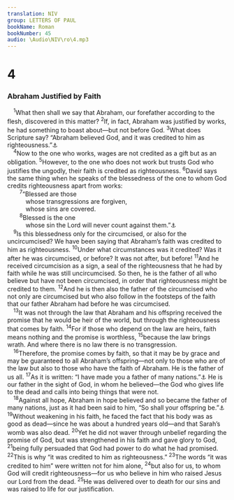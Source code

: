 ```yaml
---
translation: NIV
group: LETTERS OF PAUL
bookName: Roman 
bookNumber: 45
audio: \Audio\NIV\ro\4.mp3
---
```


<div class="title"><h1>4</h1><h3>Abraham Justified by Faith </h3></div>
<span class="verse ro_4_1"> <sup>1</sup>What then shall we say that Abraham, our forefather according to the flesh, discovered in this matter? </span>
<span class="verse ro_4_2"><sup>2</sup>If, in fact, Abraham was justified by works, he had something to boast about—but not before God. </span>
<span class="verse ro_4_3"><sup>3</sup>What does Scripture say? “Abraham believed God, and it was credited to him as righteousness.”<a data-toggle="tooltip" data-placement="bottom" title="Gen. 15:6; also in verse 22">⚓</a><br/></span>
<span class="verse ro_4_4"> <sup>4</sup>Now to the one who works, wages are not credited as a gift but as an obligation. </span>
<span class="verse ro_4_5"><sup>5</sup>However, to the one who does not work but trusts God who justifies the ungodly, their faith is credited as righteousness. </span>
<span class="verse ro_4_6"><sup>6</sup>David says the same thing when he speaks of the blessedness of the one to whom God credits righteousness apart from works: <br/></span>
<span class="verse ro_4_7">  <sup>7</sup>“Blessed are those <br/>   whose transgressions are forgiven, <br/>   whose sins are covered. <br/></span>
<span class="verse ro_4_8">  <sup>8</sup>Blessed is the one <br/>   whose sin the Lord will never count against them.”<a data-toggle="tooltip" data-placement="bottom" title="Psalm 32:1,2">⚓</a><br/></span>
<span class="verse ro_4_9"> <sup>9</sup>Is this blessedness only for the circumcised, or also for the uncircumcised? We have been saying that Abraham’s faith was credited to him as righteousness. </span>
<span class="verse ro_4_10"><sup>10</sup>Under what circumstances was it credited? Was it after he was circumcised, or before? It was not after, but before! </span>
<span class="verse ro_4_11"><sup>11</sup>And he received circumcision as a sign, a seal of the righteousness that he had by faith while he was still uncircumcised. So then, he is the father of all who believe but have not been circumcised, in order that righteousness might be credited to them. </span>
<span class="verse ro_4_12"><sup>12</sup>And he is then also the father of the circumcised who not only are circumcised but who also follow in the footsteps of the faith that our father Abraham had before he was circumcised. <br/></span>
<span class="verse ro_4_13"> <sup>13</sup>It was not through the law that Abraham and his offspring received the promise that he would be heir of the world, but through the righteousness that comes by faith. </span>
<span class="verse ro_4_14"><sup>14</sup>For if those who depend on the law are heirs, faith means nothing and the promise is worthless, </span>
<span class="verse ro_4_15"><sup>15</sup>because the law brings wrath. And where there is no law there is no transgression. <br/></span>
<span class="verse ro_4_16"> <sup>16</sup>Therefore, the promise comes by faith, so that it may be by grace and may be guaranteed to all Abraham’s offspring—not only to those who are of the law but also to those who have the faith of Abraham. He is the father of us all. </span>
<span class="verse ro_4_17"><sup>17</sup>As it is written: “I have made you a father of many nations.”<a data-toggle="tooltip" data-placement="bottom" title="Gen. 17:5">⚓</a> He is our father in the sight of God, in whom he believed—the God who gives life to the dead and calls into being things that were not. <br/></span>
<span class="verse ro_4_18"> <sup>18</sup>Against all hope, Abraham in hope believed and so became the father of many nations, just as it had been said to him, “So shall your offspring be.”<a data-toggle="tooltip" data-placement="bottom" title="Gen. 15:5">⚓</a></span>
<span class="verse ro_4_19"><sup>19</sup>Without weakening in his faith, he faced the fact that his body was as good as dead—since he was about a hundred years old—and that Sarah’s womb was also dead. </span>
<span class="verse ro_4_20"><sup>20</sup>Yet he did not waver through unbelief regarding the promise of God, but was strengthened in his faith and gave glory to God, </span>
<span class="verse ro_4_21"><sup>21</sup>being fully persuaded that God had power to do what he had promised. </span>
<span class="verse ro_4_22"><sup>22</sup>This is why “it was credited to him as righteousness.” </span>
<span class="verse ro_4_23"><sup>23</sup>The words “it was credited to him” were written not for him alone, </span>
<span class="verse ro_4_24"><sup>24</sup>but also for us, to whom God will credit righteousness—for us who believe in him who raised Jesus our Lord from the dead. </span>
<span class="verse ro_4_25"><sup>25</sup>He was delivered over to death for our sins and was raised to life for our justification. <br/></span>
